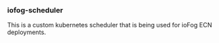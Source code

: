 ### iofog-scheduler

This is a custom kubernetes scheduler that is being used for ioFog ECN deployments.
